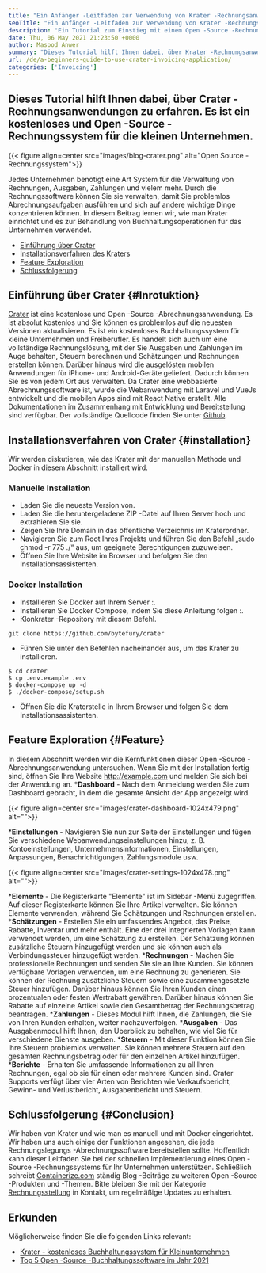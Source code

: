 ```yaml
---
title: "Ein Anfänger -Leitfaden zur Verwendung von Krater -Rechnungsanwendung" 
seoTitle: "Ein Anfänger -Leitfaden zur Verwendung von Krater -Rechnungsanwendung" 
description: "Ein Tutorial zum Einstieg mit einem Open -Source -Rechnungssystem. Diese Kraterrichtlinie hilft Ihnen, sich mit den Kernkonzepten und -funktionen vertraut zu machen." 
date: Thu, 06 May 2021 21:23:50 +0000
author: Masood Anwer
summary: "Dieses Tutorial hilft Ihnen dabei, über Krater -Rechnungsanwendungen zu erfahren. Es ist ein kostenloses und Open -Source -Rechnungssystem für die kleinen Unternehmen." 
url: /de/a-beginners-guide-to-use-crater-invoicing-application/
categories: ['Invoicing']
---
```


## Dieses Tutorial hilft Ihnen dabei, über Crater -Rechnungsanwendungen zu erfahren. Es ist ein kostenloses und Open -Source -Rechnungssystem für die kleinen Unternehmen.

{{< figure align=center src="images/blog-crater.png" alt="Open Source -Rechnungssystem">}}

Jedes Unternehmen benötigt eine Art System für die Verwaltung von Rechnungen, Ausgaben, Zahlungen und vielem mehr. Durch die Rechnungssoftware können Sie sie verwalten, damit Sie problemlos Abrechnungsaufgaben ausführen und sich auf andere wichtige Dinge konzentrieren können. In diesem Beitrag lernen wir, wie man Krater einrichtet und es zur Behandlung von Buchhaltungsoperationen für das Unternehmen verwendet.
  * [Einführung über Crater][1]
  * [Installationsverfahren des Kraters][2]
  * [Feature Exploration][3]
  * [Schlussfolgerung][4]

## Einführung über Crater   {#Inrotuktion}
[Crater][5] ist eine kostenlose und Open -Source -Abrechnungsanwendung. Es ist absolut kostenlos und Sie können es problemlos auf die neuesten Versionen aktualisieren. Es ist ein kostenloses Buchhaltungssystem für kleine Unternehmen und Freiberufler. Es handelt sich auch um eine vollständige Rechnungslösung, mit der Sie Ausgaben und Zahlungen im Auge behalten, Steuern berechnen und Schätzungen und Rechnungen erstellen können. Darüber hinaus wird die ausgelösten mobilen Anwendungen für iPhone- und Android-Geräte geliefert. Dadurch können Sie es von jedem Ort aus verwalten. Da Crater eine webbasierte Abrechnungssoftware ist, wurde die Webanwendung mit Laravel und VueJs entwickelt und die mobilen Apps sind mit React Native erstellt. Alle Dokumentationen im Zusammenhang mit Entwicklung und Bereitstellung sind verfügbar. Der vollständige Quellcode finden Sie unter [Github][6].

## Installationsverfahren von Crater   {#installation}
Wir werden diskutieren, wie das Krater mit der manuellen Methode und Docker in diesem Abschnitt installiert wird.

### Manuelle Installation
  * Laden Sie die neueste Version von.
  * Laden Sie die heruntergeladene ZIP -Datei auf Ihren Server hoch und extrahieren Sie sie.
  * Zeigen Sie Ihre Domain in das öffentliche Verzeichnis im Kraterordner.
  * Navigieren Sie zum Root Ihres Projekts und führen Sie den Befehl „sudo chmod -r 775 ./“ aus, um geeignete Berechtigungen zuzuweisen.
  * Öffnen Sie Ihre Website im Browser und befolgen Sie den Installationsassistenten.

### Docker Installation
  * Installieren Sie Docker auf Ihrem Server :.
  * Installieren Sie Docker Compose, indem Sie diese Anleitung folgen :.
  * Klonkrater -Repository mit diesem Befehl.
```
git clone https://github.com/bytefury/crater
```
  * Führen Sie unter den Befehlen nacheinander aus, um das Krater zu installieren.
```
$ cd crater
$ cp .env.example .env
$ docker-compose up -d
$ ./docker-compose/setup.sh
```
  * Öffnen Sie die Kraterstelle in Ihrem Browser und folgen Sie dem Installationsassistenten.

## Feature Exploration   {#Feature}
In diesem Abschnitt werden wir die Kernfunktionen dieser Open -Source -Abrechnungsanwendung untersuchen. Wenn Sie mit der Installation fertig sind, öffnen Sie Ihre Website http://example.com und melden Sie sich bei der Anwendung an.
  ***Dashboard**  - Nach dem Anmeldung werden Sie zum Dashboard gebracht, in dem die gesamte Ansicht der App angezeigt wird.

{{< figure align=center src="images/crater-dashboard-1024x479.png" alt="">}}

  ***Einstellungen**  - Navigieren Sie nun zur Seite der Einstellungen und fügen Sie verschiedene Webanwendungseinstellungen hinzu, z. B. Kontoeinstellungen, Unternehmensinformationen, Einstellungen, Anpassungen, Benachrichtigungen, Zahlungsmodule usw.

{{< figure align=center src="images/crater-settings-1024x478.png" alt="">}}

  ***Elemente**  - Die Registerkarte "Elemente" ist im Sidebar -Menü zugegriffen. Auf dieser Registerkarte können Sie Ihre Artikel verwalten. Sie können Elemente verwenden, während Sie Schätzungen und Rechnungen erstellen.
  ***Schätzungen**  - Erstellen Sie ein umfassendes Angebot, das Preise, Rabatte, Inventar und mehr enthält. Eine der drei integrierten Vorlagen kann verwendet werden, um eine Schätzung zu erstellen. Der Schätzung können zusätzliche Steuern hinzugefügt werden und sie können auch als Verbindungssteuer hinzugefügt werden.
  ***Rechnungen**  - Machen Sie professionelle Rechnungen und senden Sie sie an Ihre Kunden. Sie können verfügbare Vorlagen verwenden, um eine Rechnung zu generieren. Sie können der Rechnung zusätzliche Steuern sowie eine zusammengesetzte Steuer hinzufügen. Darüber hinaus können Sie Ihren Kunden einen prozentualen oder festen Wertrabatt gewähren. Darüber hinaus können Sie Rabatte auf einzelne Artikel sowie den Gesamtbetrag der Rechnungsbetrag beantragen.
  ***Zahlungen**  - Dieses Modul hilft Ihnen, die Zahlungen, die Sie von Ihren Kunden erhalten, weiter nachzuverfolgen.
  ***Ausgaben**  - Das Ausgabenmodul hilft Ihnen, den Überblick zu behalten, wie viel Sie für verschiedene Dienste ausgeben.
  ***Steuern**  - Mit dieser Funktion können Sie Ihre Steuern problemlos verwalten. Sie können mehrere Steuern auf den gesamten Rechnungsbetrag oder für den einzelnen Artikel hinzufügen.
  ***Berichte**  - Erhalten Sie umfassende Informationen zu all Ihren Rechnungen, egal ob sie für einen oder mehrere Kunden sind. Crater Supports verfügt über vier Arten von Berichten wie Verkaufsbericht, Gewinn- und Verlustbericht, Ausgabenbericht und Steuern.

## Schlussfolgerung   {#Conclusion}
Wir haben von Krater und wie man es manuell und mit Docker eingerichtet. Wir haben uns auch einige der Funktionen angesehen, die jede Rechnungslegungs -Abrechnungssoftware bereitstellen sollte. Hoffentlich kann dieser Leitfaden Sie bei der schnellen Implementierung eines Open -Source -Rechnungssystems für Ihr Unternehmen unterstützen.
Schließlich schreibt [Containerize.com][7] ständig Blog -Beiträge zu weiteren Open -Source -Produkten und -Themen. Bitte bleiben Sie mit der Kategorie [Rechnungsstellung][8] in Kontakt, um regelmäßige Updates zu erhalten.

## Erkunden
Möglicherweise finden Sie die folgenden Links relevant:
  * [Krater - kostenloses Buchhaltungssystem für Kleinunternehmen][5]
  * [Top 5 Open -Source -Buchhaltungssoftware im Jahr 2021][9]

  
[1]: #Introduction
[2]: #Installation
[3]: #Feature
[4]: #Conclusion
[5]: https://products.containerize.com/invoicing/crater/
[6]: https://github.com/bytefury/crater
[7]: https://containerize.com
[8]: https://blog.containerize.com/category/invoicing/
[9]: https://blog.containerize.com/invoicing/top-5-open-source-accounting-software-in-the-year-2021/
